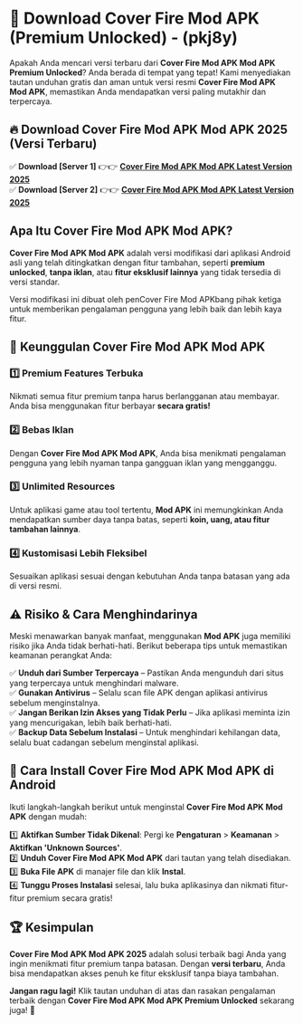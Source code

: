

# 🎯 Download Cover Fire Mod APK (Premium Unlocked) -  (pkj8y) 

Apakah Anda mencari versi terbaru dari **Cover Fire Mod APK Mod APK Premium Unlocked**? Anda berada di tempat yang tepat! Kami menyediakan tautan unduhan gratis dan aman untuk versi resmi **Cover Fire Mod APK Mod APK**, memastikan Anda mendapatkan versi paling mutakhir dan terpercaya.

## 🔥 Download Cover Fire Mod APK Mod APK 2025 (Versi Terbaru)

✅ **Download [Server 1]** 👉👉 [**Cover Fire Mod APK Mod APK Latest Version 2025**](https://apkcomod.com?title=Cover_Fire_Mod_APK)  
✅ **Download [Server 2]** 👉👉 [**Cover Fire Mod APK Mod APK Latest Version 2025**](https://apkcomod.com?title=Cover_Fire_Mod_APK)  

## Apa Itu Cover Fire Mod APK Mod APK?

**Cover Fire Mod APK Mod APK** adalah versi modifikasi dari aplikasi Android asli yang telah ditingkatkan dengan fitur tambahan, seperti **premium unlocked**, **tanpa iklan**, atau **fitur eksklusif lainnya** yang tidak tersedia di versi standar.

Versi modifikasi ini dibuat oleh penCover Fire Mod APKbang pihak ketiga untuk memberikan pengalaman pengguna yang lebih baik dan lebih kaya fitur.

## 🎯 Keunggulan Cover Fire Mod APK Mod APK

### 1️⃣ Premium Features Terbuka
Nikmati semua fitur premium tanpa harus berlangganan atau membayar. Anda bisa menggunakan fitur berbayar **secara gratis!**

### 2️⃣ Bebas Iklan
Dengan **Cover Fire Mod APK Mod APK**, Anda bisa menikmati pengalaman pengguna yang lebih nyaman tanpa gangguan iklan yang mengganggu.

### 3️⃣ Unlimited Resources
Untuk aplikasi game atau tool tertentu, **Mod APK** ini memungkinkan Anda mendapatkan sumber daya tanpa batas, seperti **koin, uang, atau fitur tambahan lainnya**.

### 4️⃣ Kustomisasi Lebih Fleksibel
Sesuaikan aplikasi sesuai dengan kebutuhan Anda tanpa batasan yang ada di versi resmi.

## ⚠️ Risiko & Cara Menghindarinya

Meski menawarkan banyak manfaat, menggunakan **Mod APK** juga memiliki risiko jika Anda tidak berhati-hati. Berikut beberapa tips untuk memastikan keamanan perangkat Anda:

✅ **Unduh dari Sumber Terpercaya** – Pastikan Anda mengunduh dari situs yang terpercaya untuk menghindari malware.  
✅ **Gunakan Antivirus** – Selalu scan file APK dengan aplikasi antivirus sebelum menginstalnya.  
✅ **Jangan Berikan Izin Akses yang Tidak Perlu** – Jika aplikasi meminta izin yang mencurigakan, lebih baik berhati-hati.  
✅ **Backup Data Sebelum Instalasi** – Untuk menghindari kehilangan data, selalu buat cadangan sebelum menginstal aplikasi.

## 📌 Cara Install Cover Fire Mod APK Mod APK di Android

Ikuti langkah-langkah berikut untuk menginstal **Cover Fire Mod APK Mod APK** dengan mudah:

1️⃣ **Aktifkan Sumber Tidak Dikenal**: Pergi ke **Pengaturan** > **Keamanan** > **Aktifkan 'Unknown Sources'**.  
2️⃣ **Unduh Cover Fire Mod APK Mod APK** dari tautan yang telah disediakan.  
3️⃣ **Buka File APK** di manajer file dan klik **Instal**.  
4️⃣ **Tunggu Proses Instalasi** selesai, lalu buka aplikasinya dan nikmati fitur-fitur premium secara gratis!

## 🏆 Kesimpulan

**Cover Fire Mod APK Mod APK 2025** adalah solusi terbaik bagi Anda yang ingin menikmati fitur premium tanpa batasan. Dengan **versi terbaru**, Anda bisa mendapatkan akses penuh ke fitur eksklusif tanpa biaya tambahan.

**Jangan ragu lagi!** Klik tautan unduhan di atas dan rasakan pengalaman terbaik dengan **Cover Fire Mod APK Mod APK Premium Unlocked** sekarang juga! 🚀

